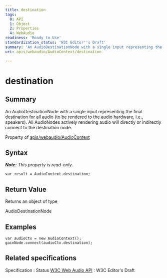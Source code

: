 ```yaml
---
title: destination
tags:
  0: API
  1: Object
  2: Properties
  4: WebAudio
readiness: 'Ready to Use'
standardization_status: 'W3C Editor''s Draft'
summary: 'An AudioDestinationNode with a single input representing the final destination for all audio (to be rendered to the audio hardware, i.e., speakers). All AudioNodes actively rendering audio will directly or indirectly connect to the destination node.'
uri: apis/webaudio/AudioContext/destination

---
```

# destination

## Summary

An AudioDestinationNode with a single input representing the final destination for all audio (to be rendered to the audio hardware, i.e., speakers). All AudioNodes actively rendering audio will directly or indirectly connect to the destination node.

<span data-meta="applies_to" data-type="key">Property of <span data-type="value">[apis/webaudio/AudioContext](/apis/webaudio/AudioContext)</span></span>

## Syntax

***Note**: This property is read-only.*

``` {.js}
var result = AudioContext.destination;
```

## Return Value

<span data-meta="return" data-type="key">Returns an object of type <span data-type="value"></span></span>

AudioDestinationNode

## Examples

``` {.js}
var audioCtx = new AudioContext();
gainNode.connect(audioCtx.destination);
```

## Related specifications

Specification
:   Status
[W3C Web Audio API](http://webaudio.github.io/web-audio-api/)
:   W3C Editor's Draft

